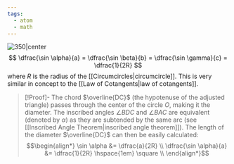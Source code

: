 ```yaml
---
tags:
  - atom
  - math
---
```

![350|center](law-of-sines.excalidraw)
$$ \dfrac{\sin \alpha}{a} = \dfrac{\sin \beta}{b} = \dfrac{\sin \gamma}{c} = \dfrac{1}{2R} $$
where $R$ is the radius of the [[Circumcircles|circumcircle]]. This is very similar in concept to the [[Law of Cotangents|law of cotangents]]. 
> [!Proof]-
> The chord $\overline{DC}$ (the hypotenuse of the adjusted triangle) passes through the center of the circle $O$, making it the diameter. The inscribed angles $\angle BDC$ and $\angle BAC$ are equivalent (denoted by $\alpha$) as they are subtended by the same arc (see [[Inscribed Angle Theorem|inscribed angle theorem]]). The length of the diameter $\overline{DC}$ can then be easily calculated:
> $$\begin{align*}
> 	\sin \alpha &= \dfrac{a}{2R} \\
> 	\dfrac{\sin \alpha}{a} &= \dfrac{1}{2R} \hspace{1em} \square \\
> \end{align*}$$